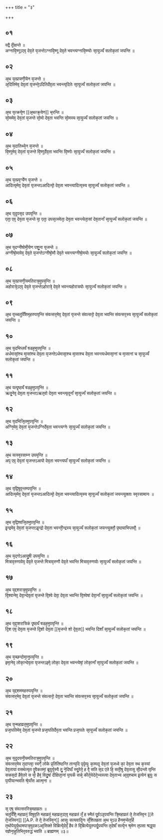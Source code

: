 +++
title = "३"

+++
## ०१
यद्वै दी᳘क्षन्ते ॥  
अग्नावि᳘ष्णूऽएव᳘ देव᳘ते य᳘जन्तेऽग्नावि᳘ष्णू देव᳘ते भवन्त्यग्नावि᳘ष्ण्वोः सा᳘युज्यँ सलोक᳘तां जयन्ति ॥  
## ०२
अ᳘थ य᳘त्प्रायणी᳘येन य᳘जन्ते ॥  
अ᳘दितिमेव᳘ देव᳘तां य᳘जन्ते᳘ऽदितिर्देव᳘ता भवन्त्य᳘दितेः सा᳘युज्यँ सलोक᳘तां जयन्ति ॥
## ०३
अ᳘थ य᳘त्क्रये᳘ण [[अ᳘थत्क्र᳘येण]] च᳘रन्ति ॥  
सो᳘ममेव᳘ देव᳘तां य᳘जन्ते सो᳘मो देव᳘ता भवन्ति सो᳘मस्य सा᳘युज्यँ सलोक᳘तां जयन्ति ॥
## ०४
अ᳘थ य᳘दातिथ्ये᳘न य᳘जन्ते ॥  
वि᳘ष्णुमेव᳘ देव᳘तां य᳘जन्ते वि᳘ष्णुर्देव᳘ता भवन्ति वि᳘ष्णोः सा᳘युज्यँ सलोक᳘तां जयन्ति ॥
## ०५
अ᳘थ य᳘त्प्रव᳘र्ग्येण य᳘जन्ते ॥  
आदित्य᳘मेव᳘ देव᳘तां य᳘जन्तऽआदित्यो᳘ देव᳘ता भवन्त्यादित्य᳘स्य सा᳘युज्यँ सलोक᳘तां जयन्ति ॥ 
## ०६
अ᳘थ य᳘दुपस᳘द उपय᳘न्ति ॥  
एता᳘ एव᳘ देव᳘ता य᳘जन्ते या᳘ एता᳘ उपस᳘त्स्वेता᳘ देव᳘ता भवन्त्येता᳘सां देव᳘तानाँ सा᳘युज्यँ सलोक᳘तां जयन्ति ॥
## ०७
अ᳘थ य᳘दग्नीषोमी᳘येण पशु᳘ना य᳘जन्ते ॥  
अग्नीषो᳘मावेव᳘ देव᳘ते य᳘जन्तेऽग्नीषो᳘मौ देव᳘ते भवन्त्यग्नीषो᳘मयोः सा᳘युज्यँ सलोक᳘तां जयन्ति ॥
## ०८
अ᳘थ य᳘त्प्रायणी᳘यमतिरात्र᳘मुपय᳘न्ति ॥  
अहोरात्रे᳘ऽएव᳘ देव᳘ते य᳘जन्तेऽहोरात्रे᳘ देव᳘ते भवन्त्यहोरात्रयोः सा᳘युज्यँ सलोक᳘तां जयन्ति ॥
## ०९
अ᳘थ य᳘च्चतुर्विँशम᳘हरुपय᳘न्ति संवत्सर᳘मेव᳘ देव᳘तां य᳘जन्ते संवत्सरो᳘ देव᳘ता भवन्ति संवत्सर᳘स्य सा᳘युज्यँ सलोक᳘तां जयन्ति ॥
## १०
अ᳘थ य᳘दभिप्लवँ षडह᳘मुपय᳘न्ति ॥  
अर्धमासां᳘श्च मा᳘सांश्च देव᳘ता य᳘जन्तेऽर्धमासा᳘श्च मा᳘साश्च देव᳘ता भवन्त्यर्धमासा᳘नां च मा᳘सानां च सा᳘युज्यँ सलोक᳘तां जयन्ति ॥
  
## ११
अ᳘थ यत्पृ᳘ष्ठ्यँ षडह᳘मुपय᳘न्ति ॥  
ऋतू᳘नेव᳘ देव᳘ता य᳘जन्तऽऋत᳘वो देव᳘ता भवन्त्यृतूनाँ सा᳘युज्यँ सलोक᳘तां जयन्ति ॥
## १२
अ᳘थ य᳘दभिजि᳘तमुपय᳘न्ति ॥  
अग्नि᳘मेव᳘ देव᳘तां य᳘जन्तेऽग्निर्देव᳘ता भवन्त्यग्नेः सा᳘युज्यँ सलोक᳘तां जयन्ति ॥
## १३
अ᳘थ यत्स्व᳘रसाम्न उपय᳘न्ति ॥  
अप᳘ एव᳘ देव᳘तां य᳘जन्तऽआपो देव᳘ता भवन्त्यपाँ सा᳘युज्यँ सलोक᳘तां जयन्ति ॥
## १४
अ᳘थ य᳘द्विषुव᳘न्तम्पय᳘न्ति ॥  
आदित्य᳘मेव᳘ देव᳘तां य᳘जन्तऽआदित्यो᳘ देव᳘ता भवन्त्यादित्य᳘स्य सा᳘युज्यँ सलोक᳘तां जयन्त्युक्ताः स्व᳘रसामानः ॥  
## १५
अ᳘थ य᳘द्विश्वजि᳘तमुपय᳟न्ति ॥  
इ᳘न्द्रमेव᳘ देव᳘तां य᳘जन्तऽइ᳘न्द्रो देव᳘ता भवन्ती᳘न्द्रस्य सा᳘युज्यँ सलोक᳘तां जयन्त्युक्तौ᳘ पृष्ठ्याभिप्लवौ᳟ ॥ 
## १६
अ᳘थ य᳘द्गोऽआयु᳘षी उपय᳘न्ति ॥  
मित्राव᳘रुणावेव᳘ देव᳘ते य᳘जन्ते मित्राव᳘रुणौ देव᳘ते भवन्ति मित्राव᳘रुणयोः सा᳘युज्यँ सलोक᳘तां जयन्ति ॥  
## १७
अ᳘थ य᳘द्दशरात्र᳘मुपय᳘न्ति ॥  
वि᳘श्वानेव᳘ देवा᳘न्देव᳘तां य᳘जन्ते वि᳘श्वे देवा᳘ देव᳘ता भवन्ति वि᳘श्वेषां देवा᳘नाँ सा᳘युज्यँ सलोक᳘तां जयन्ति ॥
## १८
अ᳘थ य᳘द्दा᳘शरात्रिकं पृ᳘ष्ठ्यँ षडह᳘मुपय᳘न्ति ॥  
दि᳘श एव᳘ देव᳘ता य᳘जन्ते दि᳘शो देव᳘ता [[य᳘जन्ते शो दे᳘व᳘ता]] भवन्ति दिशाँ सा᳘युज्यँ सलोक᳘तां जयन्ति ॥
## १९
अ᳘थ य᳘च्छन्दोमा᳘नुपय᳘न्ति ॥  
इमा᳘नेव᳘ लोका᳘न्देव᳘ता य᳘जन्तऽइमे᳘ लोका᳘ देव᳘ता भवन्त्येषां᳘ लोका᳘नाँ सा᳘युज्यँ सलोक᳘तां जयन्ति ॥  
## २०
अ᳘थ य᳘द्दशममहरुपय᳘न्ति ॥  
संवत्सर᳘मेव᳘ देव᳘तां य᳘जन्ते संवत्सरो᳘ देव᳘ता भवन्ति संवत्सर᳘स्य सा᳘युज्यँ सलोक᳘तां जयन्ति ॥
## २१
अ᳘थ य᳘न्महाव्रत᳘मुपय᳘न्ति ॥  
प्रजा᳘पतिमेव᳘ देव᳘तां य᳘जन्ते प्रजा᳘पतिर्देव᳘ता भवन्ति प्रजा᳘पतेः सा᳘युज्यँ सलोक᳘तां जयन्ति ॥
## २२
अ᳘थ य᳘दुदयनी᳘यमतिरात्र᳘मुपय᳘न्ति ॥  
संवत्सर᳘मेव त᳘दाप्त्वा᳘ स्वर्गे᳘ लोके प्र᳘तितिष्ठन्ति तान्य᳘दि पृछे᳘युः का᳘मद्य᳘ देव᳘तां य᳘जध्वे का᳘ देव᳘ता स्थ क᳘स्यां देव᳘तायां वसथेत्य᳘त एॗवैकतमां᳘ ब्रूयुर्य᳘स्यै तु᳘ ने᳘दिष्ठँ स्यु᳘रेते᳘ ह वै᳘ सति स᳘द एते हि᳘ सती᳘षु देव᳘तासु सी᳘दन्तो य᳘न्ति सत्त्रस᳘दो हैवे᳘तरे स यो᳘ हैवं᳘ विदु᳘षां दीक्षिता᳘नां पा᳘पकँ सत्त्रे᳘ कीर्त᳘येदेते᳘भ्यस्त्वा देव᳘ताभ्य आ᳘वृश्चाम इ᳘त्येनं ब्रूयुः स पा᳘पीयान्भवति श्रे᳘याँस आत्म᳘ना ॥  
## २३
स᳘ एष᳘ संवत्सरस्त्रि᳘महाव्रतः ॥  
चतुर्विँशे᳘ महाव्रतं᳘ विषुव᳘ति महाव्रतं᳘ महाव्रत᳘ऽएव᳘ महाव्रतं तँ᳘ ह स्मैतं पू᳘र्वऽउ᳘पयन्ति त्रि᳘महाव्रतं ते᳘ तेजस्वि᳘न [[ते ते᳘जस्विन]] [[A.P. ते ते᳘ तेजस्वि᳘न]] आसुः सत्यवादि᳘नः सँ᳘शितव्रता अ᳘थ य᳘ऽउ हैनम᳘प्येत᳘र्हि त᳘थोपेयुर्य᳘थामपात्र᳘मुदकऽआ᳘सिक्ते विम्रित्ये᳘देवँ᳘ हैव ते वि᳘म्रित्येयुरुपर्यु᳘पयन्ति त᳘देषाँ सत्ये᳘न श्र᳘मेण त᳘पसा श्रद्ध᳘या यज्ञेना᳘हुतिभिर᳘वरुद्धं भवति ॥ ब्राह्मणम् ॥३॥
